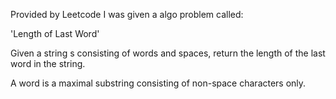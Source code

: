 Provided by Leetcode I was given a algo problem called:

'Length of Last Word'

Given a string s consisting of words and spaces, return the length of the last word in the string.

A word is a maximal substring consisting of non-space characters only.